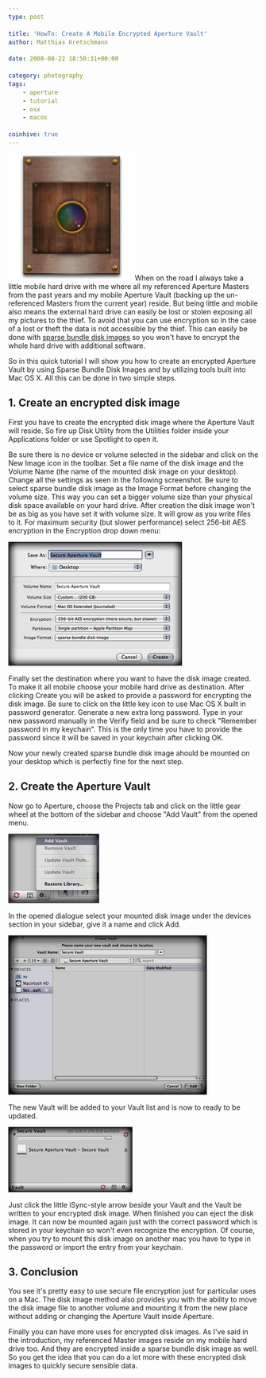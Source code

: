 ```yaml
---
type: post

title: 'HowTo: Create A Mobile Encrypted Aperture Vault'
author: Matthias Kretschmann

date: 2008-08-22 18:50:31+00:00

category: photography
tags:
    - aperture
    - tutorial
    - osx
    - macos

coinhive: true
---
```


![Niepce's Aperture Vault](../media/niepces_aperture_vault256.png)When on the road I always take a little mobile hard drive with me where all my referenced Aperture Masters from the past years and my mobile Aperture Vault (backing up the un-referenced Masters from the current year) reside. But being little and mobile also means the external hard drive can easily be lost or stolen exposing all my pictures to the thief. To avoid that you can use encryption so in the case of a lost or theft the data is not accessible by the thief. This can easily be done with [sparse bundle disk images](http://db.tidbits.com/article/9673) so you won't have to encrypt the whole hard drive with additional software.

<!-- more -->

So in this quick tutorial I will show you how to create an encrypted Aperture Vault by using Sparse Bundle Disk Images and by utilizing tools built into Mac OS X. All this can be done in two simple steps.


## 1. Create an encrypted disk image

First you have to create the encrypted disk image where the Aperture Vault will reside. So fire up Disk Utility from the Utilities folder inside your Applications folder or use Spotlight to open it.

Be sure there is no device or volume selected in the sidebar and click on the New Image icon in the toolbar. Set a file name of the disk image and the Volume Name (the name of the mounted disk image on your desktop). Change all the settings as seen in the following screenshot. Be sure to select sparse bundle disk image as the Image Format before changing the volume size. This way you can set a bigger volume size than your physical disk space available on your hard drive. After creation the disk image won't be as big as you have set it with volume size. It will grow as you write files to it. For maximum security (but slower performance) select 256-bit AES encryption in the Encryption drop down menu:

![](../media/securevault3.png)

Finally set the destination where you want to have the disk image created. To make it all mobile choose your mobile hard drive as destination. After clicking Create you will be asked to provide a password for encrypting the disk image. Be sure to click on the little key icon to use Mac OS X built in password generator. Generate a new extra long password. Type in your new password manually in the Verify field and be sure to check "Remember password in my keychain". This is the only time you have to provide the password since it will be saved in your keychain after clicking OK.

Now your newly created sparse bundle disk image ahould be mounted on your desktop which is perfectly fine for the next step.



## 2. Create the Aperture Vault



Now go to Aperture, choose the Projects tab and click on the little gear wheel at the bottom of the sidebar and choose "Add Vault" from the opened menu.

![](../media/securevault2.png)

In the opened dialogue select your mounted disk image under the devices section in your sidebar, give it a name and click Add.

![](../media/securevault4.png)

The new Vault will be added to your Vault list and is now to ready to be updated.

![](../media/securevault5.png)

Just click the little iSync-style arrow beside your Vault and the Vault be written to your encrypted disk image. When finished you can eject the disk image. It can now be mounted again just with the correct password which is stored in your keychain so won't even recognize the encryption. Of course, when you try to mount this disk image on another mac you have to type in the password or import the entry from your keychain.



## 3. Conclusion



You see it's pretty easy to use secure file encryption just for particular uses on a Mac. The disk image method also provides you with the ability to move the disk image file to another volume and mounting it from the new place without adding or changing the Aperture Vault inside Aperture.

Finally you can have more uses for encrypted disk images. As I've said in the introduction, my referenced Master images reside on my mobile hard drive too. And they are encrypted inside a sparse bundle disk image as well. So you get the idea that you can do a lot more with these encrypted disk images to quickly secure sensible data.
